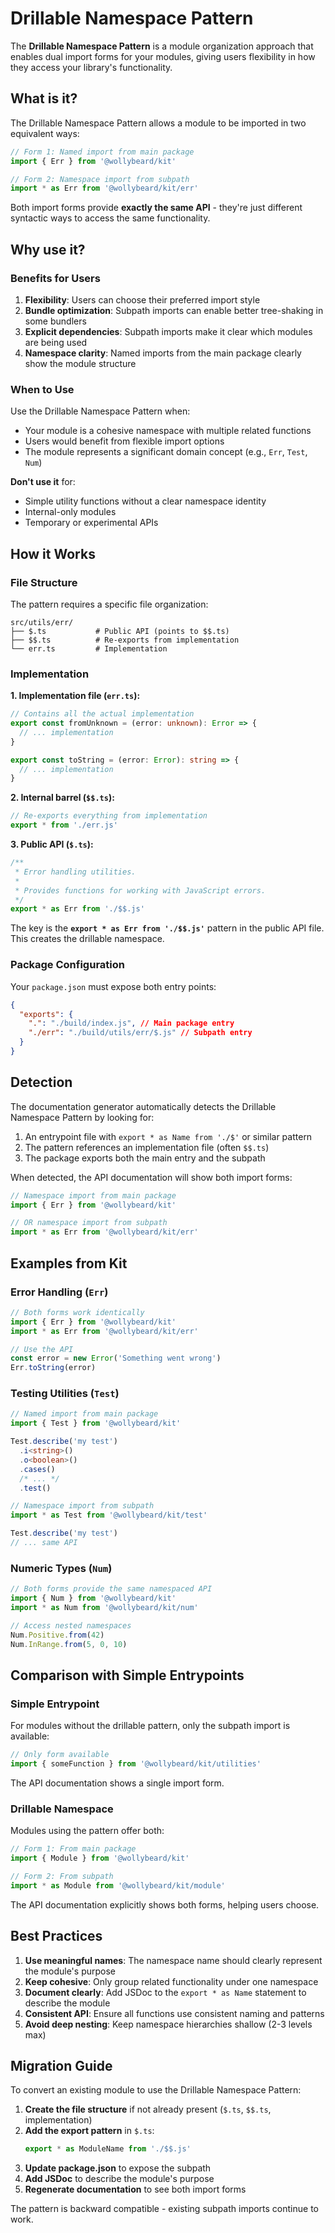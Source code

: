# Drillable Namespace Pattern

The **Drillable Namespace Pattern** is a module organization approach that enables dual import forms for your modules, giving users flexibility in how they access your library's functionality.

## What is it?

The Drillable Namespace Pattern allows a module to be imported in two equivalent ways:

```typescript
// Form 1: Named import from main package
import { Err } from '@wollybeard/kit'

// Form 2: Namespace import from subpath
import * as Err from '@wollybeard/kit/err'
```

Both import forms provide **exactly the same API** - they're just different syntactic ways to access the same functionality.

## Why use it?

### Benefits for Users

1. **Flexibility**: Users can choose their preferred import style
2. **Bundle optimization**: Subpath imports can enable better tree-shaking in some bundlers
3. **Explicit dependencies**: Subpath imports make it clear which modules are being used
4. **Namespace clarity**: Named imports from the main package clearly show the module structure

### When to Use

Use the Drillable Namespace Pattern when:

- Your module is a cohesive namespace with multiple related functions
- Users would benefit from flexible import options
- The module represents a significant domain concept (e.g., `Err`, `Test`, `Num`)

**Don't use it** for:

- Simple utility functions without a clear namespace identity
- Internal-only modules
- Temporary or experimental APIs

## How it Works

### File Structure

The pattern requires a specific file organization:

```
src/utils/err/
├── $.ts           # Public API (points to $$.ts)
├── $$.ts          # Re-exports from implementation
└── err.ts         # Implementation
```

### Implementation

**1. Implementation file (`err.ts`):**

```typescript
// Contains all the actual implementation
export const fromUnknown = (error: unknown): Error => {
  // ... implementation
}

export const toString = (error: Error): string => {
  // ... implementation
}
```

**2. Internal barrel (`$$.ts`):**

```typescript
// Re-exports everything from implementation
export * from './err.js'
```

**3. Public API (`$.ts`):**

```typescript
/**
 * Error handling utilities.
 *
 * Provides functions for working with JavaScript errors.
 */
export * as Err from './$$.js'
```

The key is the **`export * as Err from './$$.js'`** pattern in the public API file. This creates the drillable namespace.

### Package Configuration

Your `package.json` must expose both entry points:

```json
{
  "exports": {
    ".": "./build/index.js", // Main package entry
    "./err": "./build/utils/err/$.js" // Subpath entry
  }
}
```

## Detection

The documentation generator automatically detects the Drillable Namespace Pattern by looking for:

1. An entrypoint file with `export * as Name from './$'` or similar pattern
2. The pattern references an implementation file (often `$$.ts`)
3. The package exports both the main entry and the subpath

When detected, the API documentation will show both import forms:

```typescript
// Namespace import from main package
import { Err } from '@wollybeard/kit'

// OR namespace import from subpath
import * as Err from '@wollybeard/kit/err'
```

## Examples from Kit

### Error Handling (`Err`)

```typescript
// Both forms work identically
import { Err } from '@wollybeard/kit'
import * as Err from '@wollybeard/kit/err'

// Use the API
const error = new Error('Something went wrong')
Err.toString(error)
```

### Testing Utilities (`Test`)

```typescript
// Named import from main package
import { Test } from '@wollybeard/kit'

Test.describe('my test')
  .i<string>()
  .o<boolean>()
  .cases()
  /* ... */
  .test()

// Namespace import from subpath
import * as Test from '@wollybeard/kit/test'

Test.describe('my test')
// ... same API
```

### Numeric Types (`Num`)

```typescript
// Both forms provide the same namespaced API
import { Num } from '@wollybeard/kit'
import * as Num from '@wollybeard/kit/num'

// Access nested namespaces
Num.Positive.from(42)
Num.InRange.from(5, 0, 10)
```

## Comparison with Simple Entrypoints

### Simple Entrypoint

For modules without the drillable pattern, only the subpath import is available:

```typescript
// Only form available
import { someFunction } from '@wollybeard/kit/utilities'
```

The API documentation shows a single import form.

### Drillable Namespace

Modules using the pattern offer both:

```typescript
// Form 1: From main package
import { Module } from '@wollybeard/kit'

// Form 2: From subpath
import * as Module from '@wollybeard/kit/module'
```

The API documentation explicitly shows both forms, helping users choose.

## Best Practices

1. **Use meaningful names**: The namespace name should clearly represent the module's purpose
2. **Keep cohesive**: Only group related functionality under one namespace
3. **Document clearly**: Add JSDoc to the `export * as Name` statement to describe the module
4. **Consistent API**: Ensure all functions use consistent naming and patterns
5. **Avoid deep nesting**: Keep namespace hierarchies shallow (2-3 levels max)

## Migration Guide

To convert an existing module to use the Drillable Namespace Pattern:

1. **Create the file structure** if not already present (`$.ts`, `$$.ts`, implementation)
2. **Add the export pattern** in `$.ts`:
   ```typescript
   export * as ModuleName from './$$.js'
   ```
3. **Update package.json** to expose the subpath
4. **Add JSDoc** to describe the module's purpose
5. **Regenerate documentation** to see both import forms

The pattern is backward compatible - existing subpath imports continue to work.
